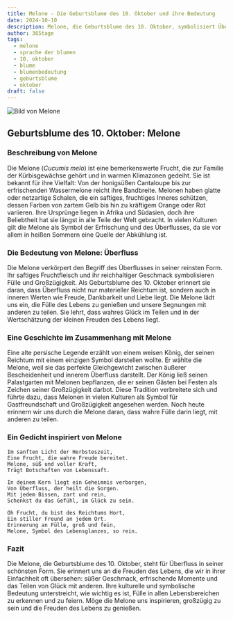 ```yaml
---
title: Melone - Die Geburtsblume des 10. Oktober und ihre Bedeutung
date: 2024-10-10
description: Melone, die Geburtsblume des 10. Oktober, symbolisiert Überfluss. Erfahre mehr über ihre Geschichte, Bedeutung und Symbolik in der Sprache der Blumen.
author: 365tage
tags:
  - melone
  - sprache der blumen
  - 10. oktober
  - blume
  - blumenbedeutung
  - geburtsblume
  - oktober
draft: false
---
```


![Bild von Melone](https://cdn.pixabay.com/photo/2022/04/01/14/43/melon-flower-7104975_640.jpg#center)


## Geburtsblume des 10. Oktober: Melone

### Beschreibung von Melone

Die Melone (_Cucumis melo_) ist eine bemerkenswerte Frucht, die zur Familie der Kürbisgewächse gehört und in warmen Klimazonen gedeiht. Sie ist bekannt für ihre Vielfalt: Von der honigsüßen Cantaloupe bis zur erfrischenden Wassermelone reicht ihre Bandbreite. Melonen haben glatte oder netzartige Schalen, die ein saftiges, fruchtiges Inneres schützen, dessen Farben von zartem Gelb bis hin zu kräftigem Orange oder Rot variieren. Ihre Ursprünge liegen in Afrika und Südasien, doch ihre Beliebtheit hat sie längst in alle Teile der Welt gebracht. In vielen Kulturen gilt die Melone als Symbol der Erfrischung und des Überflusses, da sie vor allem in heißen Sommern eine Quelle der Abkühlung ist.

### Die Bedeutung von Melone: Überfluss

Die Melone verkörpert den Begriff des Überflusses in seiner reinsten Form. Ihr saftiges Fruchtfleisch und ihr reichhaltiger Geschmack symbolisieren Fülle und Großzügigkeit. Als Geburtsblume des 10. Oktober erinnert sie daran, dass Überfluss nicht nur materieller Reichtum ist, sondern auch in inneren Werten wie Freude, Dankbarkeit und Liebe liegt. Die Melone lädt uns ein, die Fülle des Lebens zu genießen und unsere Segnungen mit anderen zu teilen. Sie lehrt, dass wahres Glück im Teilen und in der Wertschätzung der kleinen Freuden des Lebens liegt.

### Eine Geschichte im Zusammenhang mit Melone

Eine alte persische Legende erzählt von einem weisen König, der seinen Reichtum mit einem einzigen Symbol darstellen wollte. Er wählte die Melone, weil sie das perfekte Gleichgewicht zwischen äußerer Bescheidenheit und innerem Überfluss darstellt. Der König ließ seinen Palastgarten mit Melonen bepflanzen, die er seinen Gästen bei Festen als Zeichen seiner Großzügigkeit darbot. Diese Tradition verbreitete sich und führte dazu, dass Melonen in vielen Kulturen als Symbol für Gastfreundschaft und Großzügigkeit angesehen werden. Noch heute erinnern wir uns durch die Melone daran, dass wahre Fülle darin liegt, mit anderen zu teilen.

### Ein Gedicht inspiriert von Melone

```
Im sanften Licht der Herbsteszeit,  
Eine Frucht, die wahre Freude bereitet.  
Melone, süß und voller Kraft,  
Trägt Botschaften von Lebenssaft.  

In deinem Kern liegt ein Geheimnis verborgen,  
Von Überfluss, der heilt die Sorgen.  
Mit jedem Bissen, zart und rein,  
Schenkst du das Gefühl, im Glück zu sein.  

Oh Frucht, du bist des Reichtums Hort,  
Ein stiller Freund an jedem Ort.  
Erinnerung an Fülle, groß und fein,  
Melone, Symbol des Lebensglanzes, so rein.  
```

### Fazit

Die Melone, die Geburtsblume des 10. Oktober, steht für Überfluss in seiner schönsten Form. Sie erinnert uns an die Freuden des Lebens, die wir in ihrer Einfachheit oft übersehen: süßer Geschmack, erfrischende Momente und das Teilen von Glück mit anderen. Ihre kulturelle und symbolische Bedeutung unterstreicht, wie wichtig es ist, Fülle in allen Lebensbereichen zu erkennen und zu feiern. Möge die Melone uns inspirieren, großzügig zu sein und die Freuden des Lebens zu genießen.